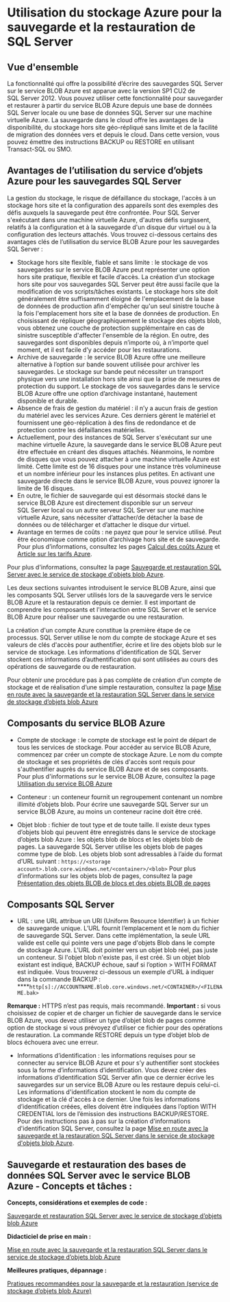 <properties
	pageTitle="Utilisation du stockage Azure pour la sauvegarde et la restauration de SQL Server | Microsoft Azure"
	description="Sauvegardez SQL Server et les bases de données SQL dans Azure Storage. Présente les avantages de la sauvegarde des bases de données SQL dans Azure Storage et les composants SQL Server et Azure Storage requis"
	services="sql-database, virtual-machines"
	documentationCenter=""
	authors="carlrabeler"
	manager="jeffreyg"
	editor="tysonn"/>

<tags
	ms.service="sql-database"
	ms.workload="data-management"
	ms.tgt_pltfrm="na"
	ms.devlang="vm-windows-sql-server"
	ms.topic="article"
	ms.date="07/16/2015"
	ms.author="carlrab"/>



# Utilisation du stockage Azure pour la sauvegarde et la restauration de SQL Server

## Vue d'ensemble

La fonctionnalité qui offre la possibilité d’écrire des sauvegardes SQL Server sur le service BLOB Azure est apparue avec la version SP1 CU2 de SQL Server 2012. Vous pouvez utiliser cette fonctionnalité pour sauvegarder et restaurer à partir du service BLOB Azure depuis une base de données SQL Server locale ou une base de données SQL Server sur une machine virtuelle Azure. La sauvegarde dans le cloud offre les avantages de la disponibilité, du stockage hors site géo-répliqué sans limite et de la facilité de migration des données vers et depuis le cloud. Dans cette version, vous pouvez émettre des instructions BACKUP ou RESTORE en utilisant Transact-SQL ou SMO.

## Avantages de l’utilisation du service d’objets Azure pour les sauvegardes SQL Server

La gestion du stockage, le risque de défaillance du stockage, l'accès à un stockage hors site et la configuration des appareils sont des exemples des défis auxquels la sauvegarde peut être confrontée. Pour SQL Server s'exécutant dans une machine virtuelle Azure, d'autres défis surgissent, relatifs à la configuration et à la sauvegarde d'un disque dur virtuel ou à la configuration des lecteurs attachés. Vous trouvez ci-dessous certains des avantages clés de l’utilisation du service BLOB Azure pour les sauvegardes SQL Server :

* Stockage hors site flexible, fiable et sans limite : le stockage de vos sauvegardes sur le service BLOB Azure peut représenter une option hors site pratique, flexible et facile d’accès. La création d’un stockage hors site pour vos sauvegardes SQL Server peut être aussi facile que la modification de vos scripts/tâches existants. Le stockage hors site doit généralement être suffisamment éloigné de l'emplacement de la base de données de production afin d'empêcher qu'un seul sinistre touche à la fois l'emplacement hors site et la base de données de production. En choisissant de répliquer géographiquement le stockage des objets blob, vous obtenez une couche de protection supplémentaire en cas de sinistre susceptible d'affecter l'ensemble de la région. En outre, des sauvegardes sont disponibles depuis n’importe où, à n’importe quel moment, et il est facile d’y accéder pour les restaurations.
* Archive de sauvegarde : le service BLOB Azure offre une meilleure alternative à l’option sur bande souvent utilisée pour archiver les sauvegardes. Le stockage sur bande peut nécessiter un transport physique vers une installation hors site ainsi que la prise de mesures de protection du support. Le stockage de vos sauvegardes dans le service BLOB Azure offre une option d’archivage instantané, hautement disponible et durable.
* Absence de frais de gestion du matériel : il n’y a aucun frais de gestion du matériel avec les services Azure. Ces derniers gèrent le matériel et fournissent une géo-réplication à des fins de redondance et de protection contre les défaillances matérielles.
* Actuellement, pour des instances de SQL Server s'exécutant sur une machine virtuelle Azure, la sauvegarde dans le service BLOB Azure peut être effectuée en créant des disques attachés. Néanmoins, le nombre de disques que vous pouvez attacher à une machine virtuelle Azure est limité. Cette limite est de 16 disques pour une instance très volumineuse et un nombre inférieur pour les instances plus petites. En activant une sauvegarde directe dans le service BLOB Azure, vous pouvez ignorer la limite de 16 disques.
* En outre, le fichier de sauvegarde qui est désormais stocké dans le service BLOB Azure est directement disponible sur un serveur SQL Server local ou un autre serveur SQL Server sur une machine virtuelle Azure, sans nécessiter d’attacher/de détacher la base de données ou de télécharger et d’attacher le disque dur virtuel.
* Avantage en termes de coûts : ne payez que pour le service utilisé. Peut être économique comme option d’archivage hors site et de sauvegarde. Pour plus d’informations, consultez les pages [Calcul des coûts Azure](http://go.microsoft.com/fwlink/?LinkId=277060 "Calcul des coûts") et [Article sur les tarifs Azure](http://go.microsoft.com/fwlink/?LinkId=277059 "Article sur les coûts").

Pour plus d'informations, consultez la page [Sauvegarde et restauration SQL Server avec le service de stockage d'objets blob Azure](http://go.microsoft.com/fwlink/?LinkId=271617).

Les deux sections suivantes introduisent le service BLOB Azure, ainsi que les composants SQL Server utilisés lors de la sauvegarde vers le service BLOB Azure et la restauration depuis ce dernier. Il est important de comprendre les composants et l'interaction entre SQL Server et le service BLOB Azure pour réaliser une sauvegarde ou une restauration.

La création d'un compte Azure constitue la première étape de ce processus. SQL Server utilise le nom du compte de stockage Azure et ses valeurs de clés d'accès pour authentifier, écrire et lire des objets blob sur le service de stockage. Les informations d’identification de SQL Server stockent ces informations d’authentification qui sont utilisées au cours des opérations de sauvegarde ou de restauration.

Pour obtenir une procédure pas à pas complète de création d’un compte de stockage et de réalisation d’une simple restauration, consultez la page [Mise en route avec la sauvegarde et la restauration SQL Server dans le service de stockage d’objets blob Azure](http://go.microsoft.com/fwlink/?LinkId=271615)

## Composants du service BLOB Azure

* Compte de stockage : le compte de stockage est le point de départ de tous les services de stockage. Pour accéder au service BLOB Azure, commencez par créer un compte de stockage Azure. Le nom du compte de stockage et ses propriétés de clés d'accès sont requis pour s'authentifier auprès du service BLOB Azure et de ses composants. Pour plus d'informations sur le service BLOB Azure, consultez la page [Utilisation du service BLOB Azure](http://azure.microsoft.com/develop/net/how-to-guides/blob-storage/)

* Conteneur : un conteneur fournit un regroupement contenant un nombre illimité d’objets blob. Pour écrire une sauvegarde SQL Server sur un service BLOB Azure, au moins un conteneur racine doit être créé.

* Objet blob : fichier de tout type et de toute taille. Il existe deux types d’objets blob qui peuvent être enregistrés dans le service de stockage d’objets blob Azure : les objets blob de blocs et les objets blob de pages. La sauvegarde SQL Server utilise les objets blob de pages comme type de blob. Les objets blob sont adressables à l’aide du format d’URL suivant : `https://<storage account>.blob.core.windows.net/<container>/<blob>` Pour plus d’informations sur les objets blob de pages, consultez la page [Présentation des objets BLOB de blocs et des objets BLOB de pages](http://msdn.microsoft.com/library/azure/ee691964.aspx)

## Composants SQL Server

* URL : une URL attribue un URI (Uniform Resource Identifier) à un fichier de sauvegarde unique. L’URL fournit l’emplacement et le nom du fichier de sauvegarde SQL Server. Dans cette implémentation, la seule URL valide est celle qui pointe vers une page d'objets Blob dans le compte de stockage Azure. L'URL doit pointer vers un objet blob réel, pas juste un conteneur. Si l'objet blob n'existe pas, il est créé. Si un objet blob existant est indiqué, BACKUP échoue, sauf si l’option > WITH FORMAT est indiquée. Vous trouverez ci-dessous un exemple d’URL à indiquer dans la commande BACKUP : \*\***`http[s]://ACCOUNTNAME.Blob.core.windows.net/<CONTAINER>/<FILENAME.bak>`

<b>Remarque :</b> HTTPS n’est pas requis, mais recommandé. <b>Important :</b> si vous choisissez de copier et de charger un fichier de sauvegarde dans le service BLOB Azure, vous devez utiliser un type d’objet blob de pages comme option de stockage si vous prévoyez d’utiliser ce fichier pour des opérations de restauration. La commande RESTORE depuis un type d’objet blob de blocs échouera avec une erreur.

* Informations d’identification : les informations requises pour se connecter au service BLOB Azure et pour s’y authentifier sont stockées sous la forme d’informations d’identification. Vous devez créer des informations d’identification SQL Server afin que ce dernier écrive les sauvegardes sur un service BLOB Azure ou les restaure depuis celui-ci. Les informations d'identification stockent le nom du compte de stockage et la clé d'accès à ce dernier. Une fois les informations d’identification créées, elles doivent être indiquées dans l’option WITH CREDENTIAL lors de l’émission des instructions BACKUP/RESTORE. Pour des instructions pas à pas sur la création d'informations d'identification SQL Server, consultez la page [Mise en route avec la sauvegarde et la restauration SQL Server dans le service de stockage d'objets blob Azure](http://go.microsoft.com/fwlink/?LinkId=271615).

## Sauvegarde et restauration des bases de données SQL Server avec le service BLOB Azure - Concepts et tâches :

**Concepts, considérations et exemples de code :**

[Sauvegarde et restauration SQL Server avec le service de stockage d’objets blob Azure](http://go.microsoft.com/fwlink/?LinkId=271617)

**Didacticiel de prise en main :**

[Mise en route avec la sauvegarde et la restauration SQL Server dans le service de stockage d’objets blob Azure](http://go.microsoft.com/fwlink/?LinkID=271615 "Didacticiel")

**Meilleures pratiques, dépannage :**

[Pratiques recommandées pour la sauvegarde et la restauration (service de stockage d’objets blob Azure)](http://go.microsoft.com/fwlink/?LinkId=272394)

<!---HONumber=August15_HO7-->